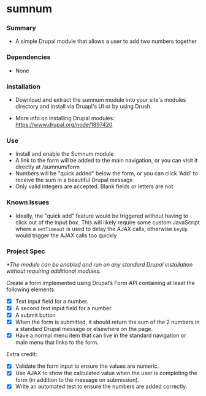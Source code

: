 # sumnum

### Summary

* A simple Drupal module that allows a user to add two numbers together

### Dependencies

* None

### Installation

* Download and extract the sumnum module into your site's modules directory and install via Druapl's UI or by using Drush.

* More info on installing Drupal modules: https://www.drupal.org/node/1897420

### Use

* Install and enable the Sumnum module
* A link to the form will be added to the main navigation, or you can visit it directly at /sumnum/form
* Numbers will be "quick added" below the form, or you can click 'Add' to receive the sum in a beautiful Drupal message
* Only valid integers are accepted. Blank fields or letters are not.

### Known Issues

* Ideally, the "quick add" feature would be triggered without having to click out of the input box. This will likely require some custom JavaScript where a ```setTimeout``` is used to delay the AJAX calls, otherwise ```keyUp``` would trigger the AJAX calls too quickly

### Project Spec

*&ast;The module can be enabled and run on any standard Drupal installation without requiring additional modules.*

Create a form implemented using Drupal’s Form API containing at least the following elements:

- [x] Text input field for a number.
- [x] A second text input field for a number.
- [x] A submit button
- [x] When the form is submitted, it should return the sum of the 2 numbers in a standard Drupal message or elsewhere on the page.
- [x] Have a normal menu item that can live in the standard navigation or main menu that links to the form.

Extra credit:
  - [x] Validate the form input to ensure the values are numeric.
  - [x] Use AJAX to show the calculated value when the user is completing the form (in addition to the message on submission).
  - [x] Write an automated test to ensure the numbers are added correctly.
